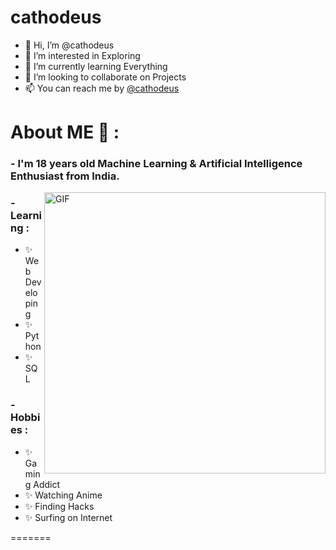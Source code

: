 # cathodeus

- 👋 Hi, I’m @cathodeus
- 👀 I’m interested in Exploring
- 🌱 I’m currently learning Everything
- 💞️ I’m looking to collaborate on Projects
- 📫 You can reach me by <a href="mailto:abhisinghkirad7@gmail.com">@cathodeus</a>

# About ME 💬 :

### - I'm 18 years  old Machine Learning & Artificial Intelligence Enthusiast from India.

<img hight="320" width="450" alt="GIF" align="right" src="https://giffiles.alphacoders.com/140/14018.gif">

### - Learning :
- ✨ Web Developing
- ✨ Python
- ✨ SQL

### - Hobbies : 
- ✨ Gaming Addict
- ✨ Watching Anime
- ✨ Finding Hacks
- ✨ Surfing on Internet

=======


